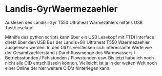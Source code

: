 # Landis-GyrWaermezaehler
Auslesen des Landis+Gyr T550 Ultraheat Wärmezählers mittels USB Tast/Lesekopf

Mithilfe des python scripts kann über ein USB Lesekopf mit FTDI Interface direkt über den USB Bus der Landis+Gir Ultraheat T550 
Waermezaehler ausgelesen werden.
In den OID's verstecken sich interessante Werte wie der Gesamtzaehlerstand / Durchflussmenge des Warmwassers / Betriebsstunden / Fehlstunden / Flowstunden usw.
Bis jetzt habe ich noch nicht alle OID entschlüsseln können. Vielleicht ist ja in der weiten Welt noch einer Online der hier weitere 
OID's hinterlegen kann.
